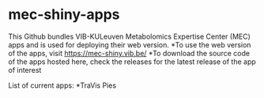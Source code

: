 # mec-shiny-apps

This Github bundles VIB-KULeuven Metabolomics Expertise Center (MEC) apps and is used for deploying their web version.
*To use the web version of the apps, visit https://mec-shiny.vib.be/
*To download the source code of the apps hosted here, check the releases for the latest release of the app of interest

List of current apps:
*TraVis Pies
